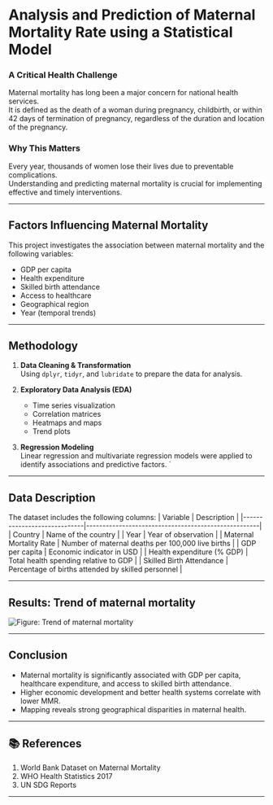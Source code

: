 #  Analysis and Prediction of Maternal Mortality Rate using a Statistical Model



### A Critical Health Challenge

Maternal mortality has long been a major concern for national health services.  
It is defined as the death of a woman during pregnancy, childbirth, or within 42 days of termination of pregnancy, regardless of the duration and location of the pregnancy.

### Why This Matters

Every year, thousands of women lose their lives due to preventable complications.  
Understanding and predicting maternal mortality is crucial for implementing effective and timely interventions.

---

## Factors Influencing Maternal Mortality

This project investigates the association between maternal mortality and the following variables:
- GDP per capita
- Health expenditure
- Skilled birth attendance
- Access to healthcare
- Geographical region
- Year (temporal trends)

---

## Methodology

1. **Data Cleaning & Transformation**  
   Using `dplyr`, `tidyr`, and `lubridate` to prepare the data for analysis.

2. **Exploratory Data Analysis (EDA)**  
   - Time series visualization  
   - Correlation matrices  
   - Heatmaps and maps  
   - Trend plots

3. **Regression Modeling**  
   Linear regression and multivariate regression models were applied to identify associations and predictive factors.
`

---

## Data Description

The dataset includes the following columns:
| Variable                     | Description                                         |
|-----------------------------|-----------------------------------------------------|
| Country                     | Name of the country                                 |
| Year                        | Year of observation                                 |
| Maternal Mortality Rate     | Number of maternal deaths per 100,000 live births   |
| GDP per capita              | Economic indicator in USD                           |
| Health expenditure (% GDP)  | Total health spending relative to GDP               |
| Skilled Birth Attendance    | Percentage of births attended by skilled personnel  |

---

## Results: Trend of maternal mortality
 
![Figure: Trend of maternal mortality]()


---

##  Conclusion

- Maternal mortality is significantly associated with GDP per capita, healthcare expenditure, and access to skilled birth attendance.
- Higher economic development and better health systems correlate with lower MMR.
- Mapping reveals strong geographical disparities in maternal health.

---

## 📚 References

1. World Bank Dataset on Maternal Mortality  
2. WHO Health Statistics 2017  
3. UN SDG Reports  


---




